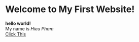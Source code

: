 # Welcome to My First Website! <br>

**hello world!** <br>
My name is *Hieu Pham* <br>
[Click This](https://www.youtube.com/watch?v=dQw4w9WgXcQ) <br>
